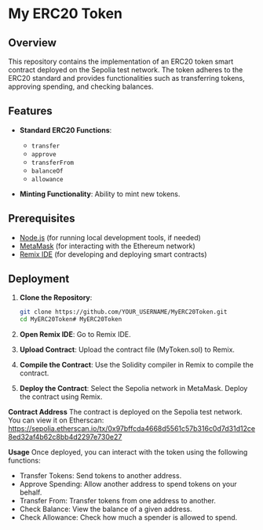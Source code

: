 # My ERC20 Token

## Overview

This repository contains the implementation of an ERC20 token smart contract deployed on the Sepolia test network. The token adheres to the ERC20 standard and provides functionalities such as transferring tokens, approving spending, and checking balances.

## Features

- **Standard ERC20 Functions**: 
  - `transfer`
  - `approve`
  - `transferFrom`
  - `balanceOf`
  - `allowance`
  
- **Minting Functionality**: Ability to mint new tokens.

## Prerequisites

- [Node.js](https://nodejs.org/) (for running local development tools, if needed)
- [MetaMask](https://metamask.io/) (for interacting with the Ethereum network)
- [Remix IDE](https://remix.ethereum.org/) (for developing and deploying smart contracts)

## Deployment

1. **Clone the Repository**:
   ```bash
   git clone https://github.com/YOUR_USERNAME/MyERC20Token.git
   cd MyERC20Token# MyERC20Token

2. **Open Remix IDE**:
   Go to Remix IDE.
   
3. **Upload Contract**:
   Upload the contract file (MyToken.sol) to Remix.

4. **Compile the Contract**:
   Use the Solidity compiler in Remix to compile the contract.

5. **Deploy the Contract**:
   Select the Sepolia network in MetaMask.
   Deploy the contract using Remix.

**Contract Address**
The contract is deployed on the Sepolia test network. You can view it on Etherscan:
https://sepolia.etherscan.io/tx/0x97bffcda4668d5561c57b316c0d7d31d12ce8ed32af4b62c8bb4d2297e730e27


**Usage**
Once deployed, you can interact with the token using the following functions:

- Transfer Tokens: Send tokens to another address.
- Approve Spending: Allow another address to spend tokens on your behalf.
- Transfer From: Transfer tokens from one address to another.
- Check Balance: View the balance of a given address.
- Check Allowance: Check how much a spender is allowed to spend.
